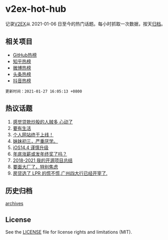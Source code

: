 # v2ex-hot-hub

 记录[V2EX](https://www.v2ex.com/)从 2021-01-06 日至今的热门话题。每小时抓取一次数据，按天[归档](archives)。
 
 ## 相关项目

- [GitHub热榜](https://github.com/lonnyzhang423/github-hot-hub)
- [知乎热榜](https://github.com/lonnyzhang423/zhihu-hot-hub)
- [微博热榜](https://github.com/lonnyzhang423/weibo-hot-hub)
- [头条热榜](https://github.com/lonnyzhang423/toutiao-hot-hub)
- [抖音热榜](https://github.com/lonnyzhang423/douyin-hot-hub)


 `更新时间：2021-01-27 16:05:13 +0800`

## 热议话题

1. [感觉贷款炒股的人贼多 心动了](https://www.v2ex.com/t/748577)
1. [要有生活](https://www.v2ex.com/t/748746)
1. [个人网站终于上线！](https://www.v2ex.com/t/748710)
1. [妹妹初三，严重厌学。](https://www.v2ex.com/t/748707)
1. [iOS14.4 谨慎升级](https://www.v2ex.com/t/748810)
1. [年底涨薪或发年终奖了吗？](https://www.v2ex.com/t/748760)
1. [2018-2021 我的开源项目总结](https://www.v2ex.com/t/748618)
1. [要面大厂了，特别焦虑](https://www.v2ex.com/t/748756)
1. [房贷选了 LPR 的慌不慌,广州四大行已经开宰了.](https://www.v2ex.com/t/748891)

## 历史归档

[archives](archives)

## License

See the [LICENSE](LICENSE) file for license rights and limitations (MIT).
